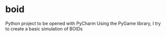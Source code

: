 # boid
Python project to be opened with PyCharm
Using the PyGame library, I try to create a basic simulation of BOIDs
